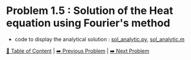 # Problem 1.5 : Solution of the Heat equation using Fourier's method

- code to display the analytical solution : [sol_analytic.py](./sol_analytic.py), [sol_analytic.m](./sol_analytic.m)

[:book: Table of Content](../README.md) | [:arrow_right: Previous Problem](../prob1.4/README.md) | [:arrow_right: Next Problem](../prob1.6/README.md)
